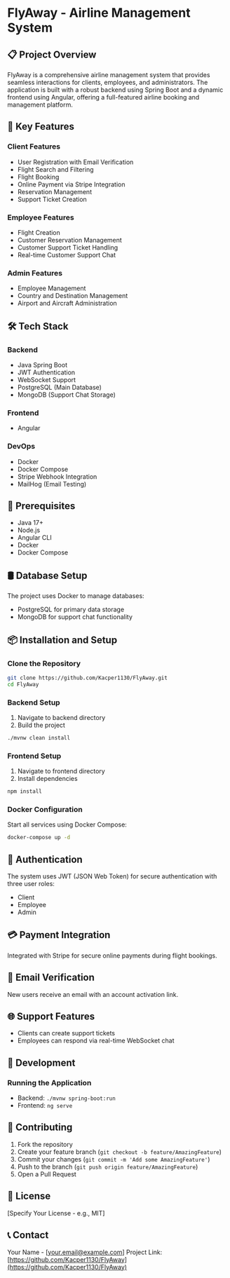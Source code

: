# FlyAway - Airline Management System

## 📋 Project Overview

FlyAway is a comprehensive airline management system that provides seamless interactions for clients, employees, and administrators. The application is built with a robust backend using Spring Boot and a dynamic frontend using Angular, offering a full-featured airline booking and management platform.

## 🚀 Key Features

### Client Features
- User Registration with Email Verification
- Flight Search and Filtering
- Flight Booking
- Online Payment via Stripe Integration
- Reservation Management
- Support Ticket Creation

### Employee Features
- Flight Creation
- Customer Reservation Management
- Customer Support Ticket Handling
- Real-time Customer Support Chat

### Admin Features
- Employee Management
- Country and Destination Management
- Airport and Aircraft Administration

## 🛠 Tech Stack

### Backend
- Java Spring Boot
- JWT Authentication
- WebSocket Support
- PostgreSQL (Main Database)
- MongoDB (Support Chat Storage)

### Frontend
- Angular

### DevOps
- Docker
- Docker Compose
- Stripe Webhook Integration
- MailHog (Email Testing)

## 🔧 Prerequisites

- Java 17+
- Node.js
- Angular CLI
- Docker
- Docker Compose

## 🛢 Database Setup

The project uses Docker to manage databases:
- PostgreSQL for primary data storage
- MongoDB for support chat functionality

## 📦 Installation and Setup

### Clone the Repository
```bash
git clone https://github.com/Kacper1130/FlyAway.git
cd FlyAway
```

### Backend Setup
1. Navigate to backend directory
2. Build the project
```bash
./mvnw clean install
```

### Frontend Setup
1. Navigate to frontend directory
2. Install dependencies
```bash
npm install
```

### Docker Configuration
Start all services using Docker Compose:
```bash
docker-compose up -d
```

## 🔐 Authentication

The system uses JWT (JSON Web Token) for secure authentication with three user roles:
- Client
- Employee
- Admin

## 💳 Payment Integration
Integrated with Stripe for secure online payments during flight bookings.

## 📧 Email Verification
New users receive an email with an account activation link.

## 🌐 Support Features
- Clients can create support tickets
- Employees can respond via real-time WebSocket chat

## 🚧 Development

### Running the Application
- Backend: `./mvnw spring-boot:run`
- Frontend: `ng serve`

## 🤝 Contributing
1. Fork the repository
2. Create your feature branch (`git checkout -b feature/AmazingFeature`)
3. Commit your changes (`git commit -m 'Add some AmazingFeature'`)
4. Push to the branch (`git push origin feature/AmazingFeature`)
5. Open a Pull Request

## 📄 License
[Specify Your License - e.g., MIT]

## 📞 Contact
Your Name - [your.email@example.com]
Project Link: [https://github.com/Kacper1130/FlyAway](https://github.com/Kacper1130/FlyAway)

